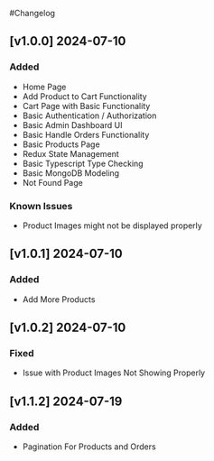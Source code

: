 #Changelog

## [v1.0.0] 2024-07-10
### Added
- Home Page
- Add Product to Cart Functionality
- Cart Page with Basic Functionality
- Basic Authentication / Authorization
- Basic Admin Dashboard UI
- Basic Handle Orders Functionality
- Basic Products Page
- Redux State Management
- Basic Typescript Type Checking
- Basic MongoDB Modeling
- Not Found Page

### Known Issues
- Product Images might not be displayed properly

## [v1.0.1] 2024-07-10

### Added
- Add More Products

## [v1.0.2] 2024-07-10

### Fixed
- Issue with Product Images Not Showing Properly

## [v1.1.2] 2024-07-19

### Added
- Pagination For Products and Orders
